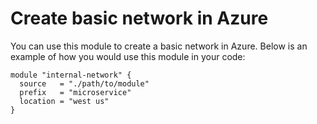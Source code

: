 # Create basic network in Azure 

You can use this module to create a basic network in Azure. Below is an example of how you would use this module in your code:

```
module "internal-network" {
  source   = "./path/to/module"
  prefix   = "microservice"
  location = "west us"
}
```